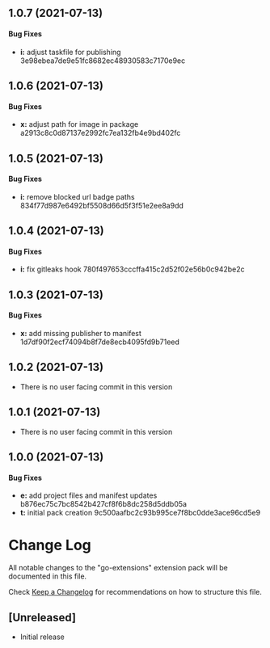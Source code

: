 <a name="1.0.7"></a>
## 1.0.7 (2021-07-13)


#### Bug Fixes

* **i:** adjust taskfile for publishing 3e98ebea7de9e51fc8682ec48930583c7170e9ec


<a name="1.0.6"></a>
## 1.0.6 (2021-07-13)


#### Bug Fixes

* **x:** adjust path for image in package a2913c8c0d87137e2992fc7ea132fb4e9bd402fc


<a name="1.0.5"></a>
## 1.0.5 (2021-07-13)


#### Bug Fixes

* **i:** remove blocked url badge paths 834f77d987e6492bf5508d66d5f3f51e2ee8a9dd


<a name="1.0.4"></a>
## 1.0.4 (2021-07-13)


#### Bug Fixes

* **i:** fix gitleaks hook 780f497653cccffa415c2d52f02e56b0c942be2c


<a name="1.0.3"></a>
## 1.0.3 (2021-07-13)


#### Bug Fixes

* **x:** add missing publisher to manifest 1d7df90f2ecf74094b8f7de8ecb4095fd9b71eed


<a name="1.0.2"></a>
## 1.0.2 (2021-07-13)


* There is no user facing commit in this version


<a name="1.0.1"></a>
## 1.0.1 (2021-07-13)


* There is no user facing commit in this version


<a name="1.0.0"></a>
## 1.0.0 (2021-07-13)


#### Bug Fixes

* **e:** add project files and manifest updates b876ec75c7bc8542b427cf8f6b8dc258d5ddb05a
* **t:** initial pack creation 9c500aafbc2c93b995ce7f8bc0dde3ace96cd5e9


# Change Log

All notable changes to the "go-extensions" extension pack will be documented in this file.

Check [Keep a Changelog](http://keepachangelog.com/) for recommendations on how to structure this file.

## [Unreleased]

- Initial release
